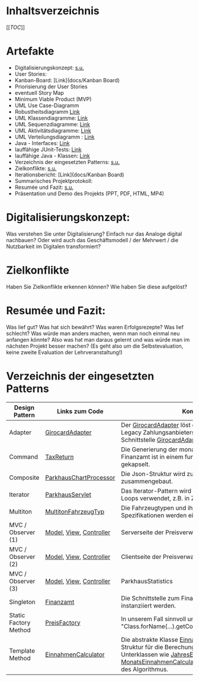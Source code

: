 # Inhaltsverzeichnis
[[_TOC_]]

# Artefakte
- Digitalisierungskonzept: [s.u.](#digitalisierungskonzept)
- User Stories:
- Kanban-Board: [Link](docs/Kanban Board)
- Priorisierung der User Stories
- eventuell Story Map
- Minimum Viable Product (MVP)
- UML Use Case-Diagramm
- Robustheitsdiagramm [Link](docs/Design)
- UML Klassendiagramme: [Link](docs/Design)
- UML Sequenzdiagramme: [Link](docs/Design)
- UML Aktivitätsdiagramme: [Link](docs/Design)
- UML Verteilungsdiagramm : [Link](docs/Design)
- Java - Interfaces: [Link](src)
- lauffähige JUnit-Tests: [Link](test)
- lauffähige Java - Klassen: [Link](src)
- Verzeichnis der eingesetzten Patterns: [s.u.](#verzeichnis-der-eingesetzten-patterns)
- Zielkonflikte: [s.u.](#zielkonflikte)
- Iterationsbericht: [Link](docs/Kanban Board)
- Summarisches Projektprotokoll:
- Resumée und Fazit: [s.u.](#resumee-und-fazit)
- Präsentation und Demo des Projekts (PPT, PDF, HTML, MP4)

# Digitalisierungskonzept:
Was verstehen Sie unter Digitalisierung? Einfach nur das Analoge digital nachbauen? Oder wird
 auch das Geschäftsmodell / der Mehrwert / die Nutzbarkeit im Digitalen transformiert?

# Zielkonflikte
Haben Sie Zielkonflikte erkennen können? Wie haben Sie diese aufgelöst?

# Resumée und Fazit:
Was lief gut? Was hat sich bewährt? Was waren Erfolgsrezepte? Was lief schlecht? Was würde man
 anders machen, wenn man noch einmal neu anfangen könnte? Also was hat man daraus gelernt und was würde man im nächsten Projekt besser machen? (Es geht also um die Selbstevaluation, keine zweite Evaluation der Lehrveranstaltung!)

# Verzeichnis der eingesetzten Patterns
| Design Pattern | Links zum Code | Kommentar |
| ---      |  ------  |-------|
| Adapter | [GirocardAdapter](src/PaymentProvider/GirocardAdapter.java) | Der [GirocardAdapter](src/PaymentProvider/GirocardAdapter.java) löst die Imkompatibilität des Legacy Zahlungsanbieters [Girocard](src/PaymentProvider/Girocard.java) mit unserer Schnittstelle [GirocardAdapter](src/PaymentProvider/PaymentProviderIF.java) auf. |
| Command | [TaxReturn](src/TaxReturn.java) | Die Generierung der monatlichen Steuerdaten an das Finanzamt ist in einem funktionalen Kommando gekapselt. |
| Composite | [ParkhausChartProcessor](src/ParkhausChartProcessor.java) | Die Json-Struktur wird zu einem Kompositum zusammengebaut. |
| Iterator | [ParkhausServlet](src/ParkhausServlet.java) | Das Iterator-Pattern wird im Rahmen der Enhanced For Loops verwendet, z.B. in Zeile 160 |
| Multiton | [MultitonFahrzeugTyp](src/Fahrzeuge/MultitonFahrzeugTyp.java) | Die Fahrzeugtypen und ihr dazugehörigen Spezifikationen werden einmalig instanziiert. |
| MVC / Observer (1) | [Model](src/preis/PreisVerwaltungModel.java), [View](src/preis/PreisVerwaltungView.java), [Controller](src/preis/PreisVerwaltungController.java)   | Serverseite der Preisverwaltung |
| MVC / Observer (2) | [Model](angular/parkhaus/files/app/preisformular/preis.service.ts),  [View](angular/parkhaus/files/app/preisformular/preisformular.component.html), [Controller](angular/parkhaus/files/app/preisformular/preisformular.component.ts)| Clientseite der Preisverwaltung  |
| MVC / Observer (3) | [Model](src/ParkhausStatistics.java), [View](src/JahresEinnahmenView.java), [Controller](src/EinnahmenController.java)   | ParkhausStatistics |
| Singleton | [Finanzamt](src/Finanzamt.java) | Die Schnittstelle zum Finanzamt kann nur einmalig instanziiert werden. |
| Static Factory Method | [PreisFactory](src/preis/PreisFactory.java) | In unserem Fall sinnvoll und OCP. Nutzt Javas "Class.forName(...).getConstructor(...).newInstance(...)" |
| Template Method | [EinnahmenCalculator](src/Einnahmen/EinnahmenCalculator.java) | Die abstrakte Klasse  [EinnahmenCalculator](src/Einnahmen/EinnahmenCalculator.java) gibt die Struktur für die Berechung der Einnahmen vor. Die Unterklassen wie [JahresEinnahmenCalculator](src/Einnahmen/JahresEinnahmenCalculator.java) und [MonatsEinnahmenCalculator](src/Einnahmen/MonatsEinnahmenCalculator.java) implementieren die Details des Algorithmus. |

